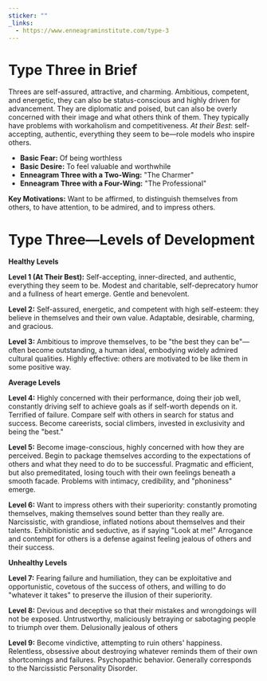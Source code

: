 ```yaml
---
sticker: ""
_links:
  - https://www.enneagraminstitute.com/type-3
---
```

# Type Three in Brief

Threes are self-assured, attractive, and charming. Ambitious, competent, and energetic, they can also be status-conscious and highly driven for advancement. They are diplomatic and poised, but can also be overly concerned with their image and what others think of them. They typically have problems with workaholism and competitiveness. _At their Best_: self-accepting, authentic, everything they seem to be—role models who inspire others.

- **Basic Fear:** Of being worthless
- **Basic Desire:** To feel valuable and worthwhile
- **Enneagram Three with a Two-Wing:** "The Charmer"
- **Enneagram Three with a Four-Wing:** "The Professional"
    

**Key Motivations:** Want to be affirmed, to distinguish themselves from others, to have attention, to be admired, and to impress others.

# Type Three—Levels of Development

**Healthy Levels**

**Level 1 (At Their Best):** Self-accepting, inner-directed, and authentic, everything they seem to be. Modest and charitable, self-deprecatory humor and a fullness of heart emerge. Gentle and benevolent.

**Level 2:** Self-assured, energetic, and competent with high self-esteem: they believe in themselves and their own value. Adaptable, desirable, charming, and gracious.

**Level 3:** Ambitious to improve themselves, to be "the best they can be"—often become outstanding, a human ideal, embodying widely admired cultural qualities. Highly effective: others are motivated to be like them in some positive way.

**Average Levels**

**Level 4:** Highly concerned with their performance, doing their job well, constantly driving self to achieve goals as if self-worth depends on it. Terrified of failure. Compare self with others in search for status and success. Become careerists, social climbers, invested in exclusivity and being the "best."

**Level 5:** Become image-conscious, highly concerned with how they are perceived. Begin to package themselves according to the expectations of others and what they need to do to be successful. Pragmatic and efficient, but also premeditated, losing touch with their own feelings beneath a smooth facade. Problems with intimacy, credibility, and "phoniness" emerge.

**Level 6:** Want to impress others with their superiority: constantly promoting themselves, making themselves sound better than they really are. Narcissistic, with grandiose, inflated notions about themselves and their talents. Exhibitionistic and seductive, as if saying "Look at me!" Arrogance and contempt for others is a defense against feeling jealous of others and their success.

**Unhealthy Levels**

**Level 7:** Fearing failure and humiliation, they can be exploitative and opportunistic, covetous of the success of others, and willing to do "whatever it takes" to preserve the illusion of their superiority.

**Level 8:** Devious and deceptive so that their mistakes and wrongdoings will not be exposed. Untrustworthy, maliciously betraying or sabotaging people to triumph over them. Delusionally jealous of others

**Level 9:** Become vindictive, attempting to ruin others' happiness. Relentless, obsessive about destroying whatever reminds them of their own shortcomings and failures. Psychopathic behavior. Generally corresponds to the Narcissistic Personality Disorder.